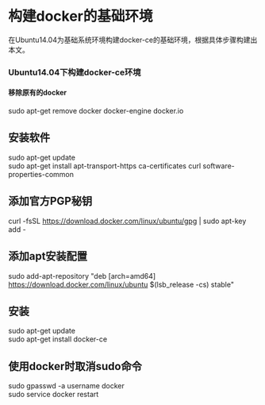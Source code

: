 # 构建docker的基础环境

在Ubuntu14.04为基础系统环境构建docker-ce的基础环境，根据具体步骤构建出本文。

### Ubuntu14.04下构建docker-ce环境

#### 移除原有的docker
sudo apt-get remove docker docker-engine docker.io

## 安装软件
sudo apt-get update  
sudo apt-get install apt-transport-https ca-certificates curl software-properties-common    

## 添加官方PGP秘钥
curl -fsSL https://download.docker.com/linux/ubuntu/gpg | sudo apt-key add -  


## 添加apt安装配置
sudo add-apt-repository "deb [arch=amd64] https://download.docker.com/linux/ubuntu $(lsb_release -cs) stable"  

## 安装
sudo apt-get update  
sudo apt-get install docker-ce  

## 使用docker时取消sudo命令
sudo gpasswd -a username docker  
sudo service docker restart 

